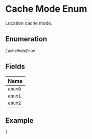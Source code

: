 
# Cache Mode Enum

Location cache mode.

## Enumeration

`CacheModeEnum`

## Fields

| Name |
|  --- |
| `enum0` |
| `enum1` |
| `enum2` |

## Example

```
1
```

